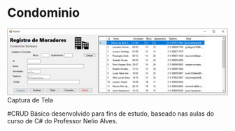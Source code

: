 # Condominio

![Imagem](/cond.png)
Captura de Tela

#CRUD Básico desenvolvido para fins de estudo, baseado nas aulas do curso de C# do Professor Nelio Alves.
